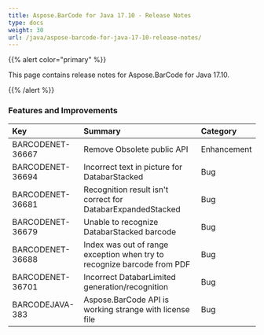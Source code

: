 ```yaml
---
title: Aspose.BarCode for Java 17.10 - Release Notes
type: docs
weight: 30
url: /java/aspose-barcode-for-java-17-10-release-notes/
---
```


{{% alert color="primary" %}} 

This page contains release notes for Aspose.BarCode for Java 17.10.

{{% /alert %}} 
### **Features and Improvements**

|**Key**|**Summary**|**Category**|
| :- | :- | :- |
|BARCODENET-36667|Remove Obsolete public API|Enhancement|
|BARCODENET-36694|Incorrect text in picture for DatabarStacked|Bug|
|BARCODENET-36681|Recognition result isn't correct for DatabarExpandedStacked|Bug|
|BARCODENET-36679|Unable to recognize DatabarStacked barcode|Bug|
|BARCODENET-36688|Index was out of range exception when try to recognize barcode from PDF|Bug|
|BARCODENET-36701|Incorrect DatabarLimited generation/recognition|Bug|
|BARCODEJAVA-383|Aspose.BarCode API is working strange with license file|Bug|

